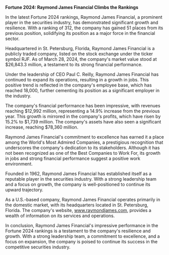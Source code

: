 **Fortune 2024: Raymond James Financial Climbs the Rankings**

In the latest Fortune 2024 rankings, Raymond James Financial, a prominent player in the securities industry, has demonstrated significant growth and resilience. With a ranking of 312, the company has gained 51 places from its previous position, solidifying its position as a major force in the financial sector.

Headquartered in St. Petersburg, Florida, Raymond James Financial is a publicly traded company, listed on the stock exchange under the ticker symbol RJF. As of March 28, 2024, the company's market value stood at $26,843.3 million, a testament to its strong financial performance.

Under the leadership of CEO Paul C. Reilly, Raymond James Financial has continued to expand its operations, resulting in a growth in jobs. This positive trend is reflected in the company's employee base, which has reached 18,000, further cementing its position as a significant employer in the industry.

The company's financial performance has been impressive, with revenues reaching $12,992 million, representing a 14.9% increase from the previous year. This growth is mirrored in the company's profits, which have risen by 15.2% to $1,739 million. The company's assets have also seen a significant increase, reaching $78,360 million.

Raymond James Financial's commitment to excellence has earned it a place among the World's Most Admired Companies, a prestigious recognition that underscores the company's dedication to its stakeholders. Although it has not been recognized as one of the Best Companies to Work For, its growth in jobs and strong financial performance suggest a positive work environment.

Founded in 1962, Raymond James Financial has established itself as a reputable player in the securities industry. With a strong leadership team and a focus on growth, the company is well-positioned to continue its upward trajectory.

As a U.S.-based company, Raymond James Financial operates primarily in the domestic market, with its headquarters located in St. Petersburg, Florida. The company's website, www.raymondjames.com, provides a wealth of information on its services and operations.

In conclusion, Raymond James Financial's impressive performance in the Fortune 2024 rankings is a testament to the company's resilience and growth. With a strong leadership team, a commitment to excellence, and a focus on expansion, the company is poised to continue its success in the competitive securities industry.